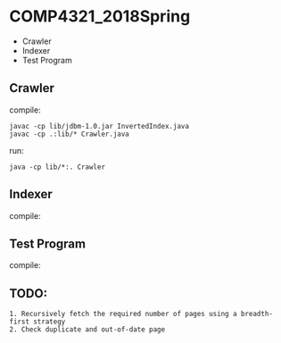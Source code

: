 # COMP4321_2018Spring
* Crawler
* Indexer
* Test Program
## Crawler
compile:
```
javac -cp lib/jdbm-1.0.jar InvertedIndex.java
javac -cp .:lib/* Crawler.java
```
run:
```
java -cp lib/*:. Crawler
```
## Indexer
compile:
## Test Program
compile:
## TODO:
```
1. Recursively fetch the required number of pages using a breadth-first strategy
2. Check duplicate and out-of-date page
```
